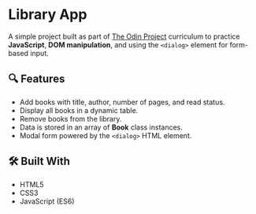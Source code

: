 # Library App

A simple project built as part of [The Odin Project](https://www.theodinproject.com/) curriculum to practice **JavaScript**, **DOM manipulation**, and using the `<dialog>` element for form-based input.

## 🔍 Features

- Add books with title, author, number of pages, and read status.
- Display all books in a dynamic table.
- Remove books from the library.
- Data is stored in an array of **Book** class instances.
- Modal form powered by the `<dialog>` HTML element.

## 🛠️ Built With

- HTML5
- CSS3
- JavaScript (ES6)
